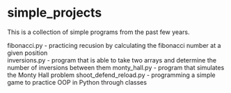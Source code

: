 # simple_projects

This is a collection of simple programs from the past few years.

fibonacci.py - practicing recusion by calculating the fibonacci number at a given position  
inversions.py - program that is able to take two arrays and determine the number of inversions between them
monty_hall.py - program that simulates the Monty Hall problem
shoot_defend_reload.py - programming a simple game to practice OOP in Python through classes
